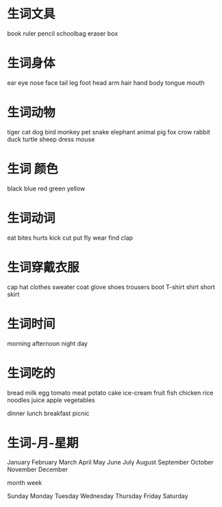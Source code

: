 # 生词文具

book ruler pencil schoolbag  eraser box

# 生词身体

ear eye nose face tail leg foot head arm hair hand body tongue mouth

# 生词动物

tiger cat dog bird monkey pet snake elephant animal pig fox crow rabbit duck turtle sheep dress mouse

# 生词 颜色

black blue red green yellow

# 生词动词

eat bites hurts kick cut put fly wear find clap

# 生词穿戴衣服

cap hat  clothes sweater coat glove shoes trousers boot T-shirt shirt short skirt

# 生词时间

morning afternoon night day

# 生词吃的

bread milk egg  tomato meat potato cake ice-cream fruit fish chicken rice noodles juice apple vegetables

dinner lunch breakfast picnic

# 生词-月-星期

January February March April May June  July  August September  October  November  December

month week 

Sunday Monday Tuesday Wednesday Thursday   Friday Saturday